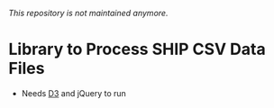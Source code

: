 *This repository is not maintained anymore.*

# Library to Process SHIP CSV Data Files
- Needs [D3](d3js.org) and jQuery to run